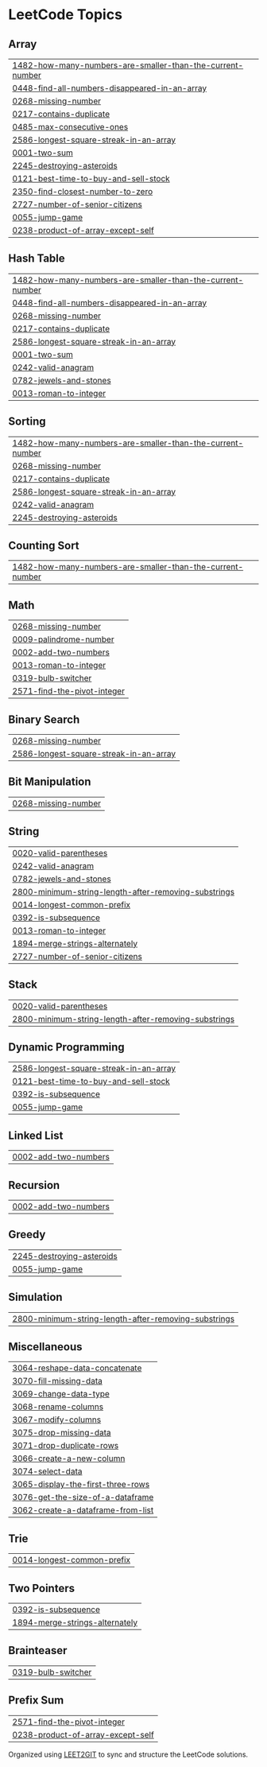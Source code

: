 <!---LeetCode Topics Start-->
# LeetCode Topics
## Array
|  |
| ------- |
| [1482-how-many-numbers-are-smaller-than-the-current-number](https://github.com/Rai-shwith/LeetSolutions/tree/master/1482-how-many-numbers-are-smaller-than-the-current-number) |
| [0448-find-all-numbers-disappeared-in-an-array](https://github.com/Rai-shwith/LeetSolutions/tree/master/0448-find-all-numbers-disappeared-in-an-array) |
| [0268-missing-number](https://github.com/Rai-shwith/LeetSolutions/tree/master/0268-missing-number) |
| [0217-contains-duplicate](https://github.com/Rai-shwith/LeetSolutions/tree/master/0217-contains-duplicate) |
| [0485-max-consecutive-ones](https://github.com/Rai-shwith/LeetSolutions/tree/master/0485-max-consecutive-ones) |
| [2586-longest-square-streak-in-an-array](https://github.com/Rai-shwith/LeetSolutions/tree/master/2586-longest-square-streak-in-an-array) |
| [0001-two-sum](https://github.com/Rai-shwith/LeetSolutions/tree/master/0001-two-sum) |
| [2245-destroying-asteroids](https://github.com/Rai-shwith/LeetSolutions/tree/master/2245-destroying-asteroids) |
| [0121-best-time-to-buy-and-sell-stock](https://github.com/Rai-shwith/LeetSolutions/tree/master/0121-best-time-to-buy-and-sell-stock) |
| [2350-find-closest-number-to-zero](https://github.com/Rai-shwith/LeetSolutions/tree/master/2350-find-closest-number-to-zero) |
| [2727-number-of-senior-citizens](https://github.com/Rai-shwith/LeetSolutions/tree/master/2727-number-of-senior-citizens) |
| [0055-jump-game](https://github.com/Rai-shwith/LeetSolutions/tree/master/0055-jump-game) |
| [0238-product-of-array-except-self](https://github.com/Rai-shwith/LeetSolutions/tree/master/0238-product-of-array-except-self) |
## Hash Table
|  |
| ------- |
| [1482-how-many-numbers-are-smaller-than-the-current-number](https://github.com/Rai-shwith/LeetSolutions/tree/master/1482-how-many-numbers-are-smaller-than-the-current-number) |
| [0448-find-all-numbers-disappeared-in-an-array](https://github.com/Rai-shwith/LeetSolutions/tree/master/0448-find-all-numbers-disappeared-in-an-array) |
| [0268-missing-number](https://github.com/Rai-shwith/LeetSolutions/tree/master/0268-missing-number) |
| [0217-contains-duplicate](https://github.com/Rai-shwith/LeetSolutions/tree/master/0217-contains-duplicate) |
| [2586-longest-square-streak-in-an-array](https://github.com/Rai-shwith/LeetSolutions/tree/master/2586-longest-square-streak-in-an-array) |
| [0001-two-sum](https://github.com/Rai-shwith/LeetSolutions/tree/master/0001-two-sum) |
| [0242-valid-anagram](https://github.com/Rai-shwith/LeetSolutions/tree/master/0242-valid-anagram) |
| [0782-jewels-and-stones](https://github.com/Rai-shwith/LeetSolutions/tree/master/0782-jewels-and-stones) |
| [0013-roman-to-integer](https://github.com/Rai-shwith/LeetSolutions/tree/master/0013-roman-to-integer) |
## Sorting
|  |
| ------- |
| [1482-how-many-numbers-are-smaller-than-the-current-number](https://github.com/Rai-shwith/LeetSolutions/tree/master/1482-how-many-numbers-are-smaller-than-the-current-number) |
| [0268-missing-number](https://github.com/Rai-shwith/LeetSolutions/tree/master/0268-missing-number) |
| [0217-contains-duplicate](https://github.com/Rai-shwith/LeetSolutions/tree/master/0217-contains-duplicate) |
| [2586-longest-square-streak-in-an-array](https://github.com/Rai-shwith/LeetSolutions/tree/master/2586-longest-square-streak-in-an-array) |
| [0242-valid-anagram](https://github.com/Rai-shwith/LeetSolutions/tree/master/0242-valid-anagram) |
| [2245-destroying-asteroids](https://github.com/Rai-shwith/LeetSolutions/tree/master/2245-destroying-asteroids) |
## Counting Sort
|  |
| ------- |
| [1482-how-many-numbers-are-smaller-than-the-current-number](https://github.com/Rai-shwith/LeetSolutions/tree/master/1482-how-many-numbers-are-smaller-than-the-current-number) |
## Math
|  |
| ------- |
| [0268-missing-number](https://github.com/Rai-shwith/LeetSolutions/tree/master/0268-missing-number) |
| [0009-palindrome-number](https://github.com/Rai-shwith/LeetSolutions/tree/master/0009-palindrome-number) |
| [0002-add-two-numbers](https://github.com/Rai-shwith/LeetSolutions/tree/master/0002-add-two-numbers) |
| [0013-roman-to-integer](https://github.com/Rai-shwith/LeetSolutions/tree/master/0013-roman-to-integer) |
| [0319-bulb-switcher](https://github.com/Rai-shwith/LeetSolutions/tree/master/0319-bulb-switcher) |
| [2571-find-the-pivot-integer](https://github.com/Rai-shwith/LeetSolutions/tree/master/2571-find-the-pivot-integer) |
## Binary Search
|  |
| ------- |
| [0268-missing-number](https://github.com/Rai-shwith/LeetSolutions/tree/master/0268-missing-number) |
| [2586-longest-square-streak-in-an-array](https://github.com/Rai-shwith/LeetSolutions/tree/master/2586-longest-square-streak-in-an-array) |
## Bit Manipulation
|  |
| ------- |
| [0268-missing-number](https://github.com/Rai-shwith/LeetSolutions/tree/master/0268-missing-number) |
## String
|  |
| ------- |
| [0020-valid-parentheses](https://github.com/Rai-shwith/LeetSolutions/tree/master/0020-valid-parentheses) |
| [0242-valid-anagram](https://github.com/Rai-shwith/LeetSolutions/tree/master/0242-valid-anagram) |
| [0782-jewels-and-stones](https://github.com/Rai-shwith/LeetSolutions/tree/master/0782-jewels-and-stones) |
| [2800-minimum-string-length-after-removing-substrings](https://github.com/Rai-shwith/LeetSolutions/tree/master/2800-minimum-string-length-after-removing-substrings) |
| [0014-longest-common-prefix](https://github.com/Rai-shwith/LeetSolutions/tree/master/0014-longest-common-prefix) |
| [0392-is-subsequence](https://github.com/Rai-shwith/LeetSolutions/tree/master/0392-is-subsequence) |
| [0013-roman-to-integer](https://github.com/Rai-shwith/LeetSolutions/tree/master/0013-roman-to-integer) |
| [1894-merge-strings-alternately](https://github.com/Rai-shwith/LeetSolutions/tree/master/1894-merge-strings-alternately) |
| [2727-number-of-senior-citizens](https://github.com/Rai-shwith/LeetSolutions/tree/master/2727-number-of-senior-citizens) |
## Stack
|  |
| ------- |
| [0020-valid-parentheses](https://github.com/Rai-shwith/LeetSolutions/tree/master/0020-valid-parentheses) |
| [2800-minimum-string-length-after-removing-substrings](https://github.com/Rai-shwith/LeetSolutions/tree/master/2800-minimum-string-length-after-removing-substrings) |
## Dynamic Programming
|  |
| ------- |
| [2586-longest-square-streak-in-an-array](https://github.com/Rai-shwith/LeetSolutions/tree/master/2586-longest-square-streak-in-an-array) |
| [0121-best-time-to-buy-and-sell-stock](https://github.com/Rai-shwith/LeetSolutions/tree/master/0121-best-time-to-buy-and-sell-stock) |
| [0392-is-subsequence](https://github.com/Rai-shwith/LeetSolutions/tree/master/0392-is-subsequence) |
| [0055-jump-game](https://github.com/Rai-shwith/LeetSolutions/tree/master/0055-jump-game) |
## Linked List
|  |
| ------- |
| [0002-add-two-numbers](https://github.com/Rai-shwith/LeetSolutions/tree/master/0002-add-two-numbers) |
## Recursion
|  |
| ------- |
| [0002-add-two-numbers](https://github.com/Rai-shwith/LeetSolutions/tree/master/0002-add-two-numbers) |
## Greedy
|  |
| ------- |
| [2245-destroying-asteroids](https://github.com/Rai-shwith/LeetSolutions/tree/master/2245-destroying-asteroids) |
| [0055-jump-game](https://github.com/Rai-shwith/LeetSolutions/tree/master/0055-jump-game) |
## Simulation
|  |
| ------- |
| [2800-minimum-string-length-after-removing-substrings](https://github.com/Rai-shwith/LeetSolutions/tree/master/2800-minimum-string-length-after-removing-substrings) |
## Miscellaneous
|  |
| ------- |
| [3064-reshape-data-concatenate](https://github.com/Rai-shwith/LeetSolutions/tree/master/3064-reshape-data-concatenate) |
| [3070-fill-missing-data](https://github.com/Rai-shwith/LeetSolutions/tree/master/3070-fill-missing-data) |
| [3069-change-data-type](https://github.com/Rai-shwith/LeetSolutions/tree/master/3069-change-data-type) |
| [3068-rename-columns](https://github.com/Rai-shwith/LeetSolutions/tree/master/3068-rename-columns) |
| [3067-modify-columns](https://github.com/Rai-shwith/LeetSolutions/tree/master/3067-modify-columns) |
| [3075-drop-missing-data](https://github.com/Rai-shwith/LeetSolutions/tree/master/3075-drop-missing-data) |
| [3071-drop-duplicate-rows](https://github.com/Rai-shwith/LeetSolutions/tree/master/3071-drop-duplicate-rows) |
| [3066-create-a-new-column](https://github.com/Rai-shwith/LeetSolutions/tree/master/3066-create-a-new-column) |
| [3074-select-data](https://github.com/Rai-shwith/LeetSolutions/tree/master/3074-select-data) |
| [3065-display-the-first-three-rows](https://github.com/Rai-shwith/LeetSolutions/tree/master/3065-display-the-first-three-rows) |
| [3076-get-the-size-of-a-dataframe](https://github.com/Rai-shwith/LeetSolutions/tree/master/3076-get-the-size-of-a-dataframe) |
| [3062-create-a-dataframe-from-list](https://github.com/Rai-shwith/LeetSolutions/tree/master/3062-create-a-dataframe-from-list) |
## Trie
|  |
| ------- |
| [0014-longest-common-prefix](https://github.com/Rai-shwith/LeetSolutions/tree/master/0014-longest-common-prefix) |
## Two Pointers
|  |
| ------- |
| [0392-is-subsequence](https://github.com/Rai-shwith/LeetSolutions/tree/master/0392-is-subsequence) |
| [1894-merge-strings-alternately](https://github.com/Rai-shwith/LeetSolutions/tree/master/1894-merge-strings-alternately) |
## Brainteaser
|  |
| ------- |
| [0319-bulb-switcher](https://github.com/Rai-shwith/LeetSolutions/tree/master/0319-bulb-switcher) |
## Prefix Sum
|  |
| ------- |
| [2571-find-the-pivot-integer](https://github.com/Rai-shwith/LeetSolutions/tree/master/2571-find-the-pivot-integer) |
| [0238-product-of-array-except-self](https://github.com/Rai-shwith/LeetSolutions/tree/master/0238-product-of-array-except-self) |

<!---LeetCode Topics End-->
Organized using <a href="https://github.com/Rai-shwith/LEET2GIT" target="_blank">LEET2GIT</a> to sync and structure the LeetCode solutions.
